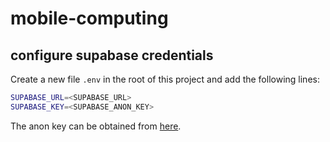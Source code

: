 # mobile-computing

## configure supabase credentials

Create a new file `.env` in the root of this project and add the following lines:

```bash
SUPABASE_URL=<SUPABASE_URL>
SUPABASE_KEY=<SUPABASE_ANON_KEY>
```

The anon key can be obtained from [here](https://app.supabase.com/project/_/settings/api).

